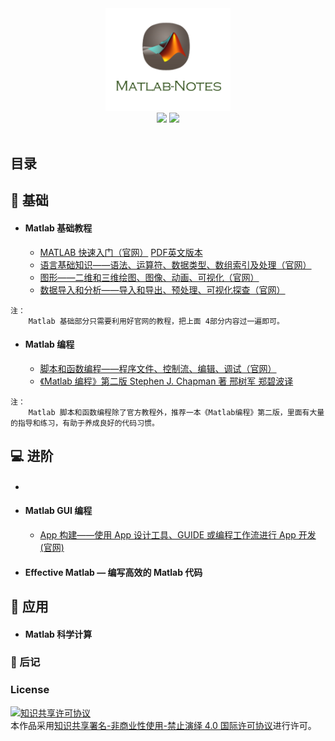 <div align="center">
    <img src="assets/Matlab.png" width="200px">
    <br>
    <a href="xx"> <img src="https://img.shields.io/badge/>-read-4ab8a1.svg"></a>  <a href="https://github.com/thu-zhanghl"> <img src="https://img.shields.io/badge/_-more-4ab8a1.svg"></a> 
    <br> <br>
</div> 

## 目录
## :bread: 基础

- #### Matlab 基础教程
	- [MATLAB 快速入门（官网）](https://ww2.mathworks.cn/help/matlab/getting-started-with-matlab.html) [PDF英文版本](assets/getstart.pdf)
	- [语言基础知识——语法、运算符、数据类型、数组索引及处理（官网）](https://ww2.mathworks.cn/help/matlab/language-fundamentals.html) 
	- [图形——二维和三维绘图、图像、动画、可视化（官网）](https://ww2.mathworks.cn/help/matlab/graphics.html)
	- [数据导入和分析——导入和导出、预处理、可视化探查（官网）](https://ww2.mathworks.cn/help/matlab/data-import-and-analysis.html)
```language
注：
    Matlab 基础部分只需要利用好官网的教程，把上面 4部分内容过一遍即可。
```

- #### Matlab 编程
	- [脚本和函数编程——程序文件、控制流、编辑、调试（官网）](https://ww2.mathworks.cn/help/matlab/programming-and-data-types.html)
	- [《Matlab 编程》第二版 Stephen J. Chapman 著 邢树军 郑碧波译](assets/Matlab编程(第二版).pdf)

	
```
注：
    Matlab 脚本和函数编程除了官方教程外，推荐一本《Matlab编程》第二版，里面有大量的指导和练习，有助于养成良好的代码习惯。
```	


## 💻 进阶
- #### 
- #### Matlab GUI 编程
	- [App 构建——使用 App 设计工具、GUIDE 或编程工作流进行 App 开发(官网)](https://ww2.mathworks.cn/help/matlab/gui-development.html)

- #### Effective Matlab — 编写高效的 Matlab 代码

## 📏 应用
- #### Matlab 科学计算


### :memo: 后记 

### License
<a rel="license" href="http://creativecommons.org/licenses/by-nc-nd/4.0/"><img alt="知识共享许可协议" style="border-width:0" src="https://i.creativecommons.org/l/by-nc-nd/4.0/88x31.png" /></a><br />本作品采用<a rel="license" href="http://creativecommons.org/licenses/by-nc-nd/4.0/">知识共享署名-非商业性使用-禁止演绎 4.0 国际许可协议</a>进行许可。